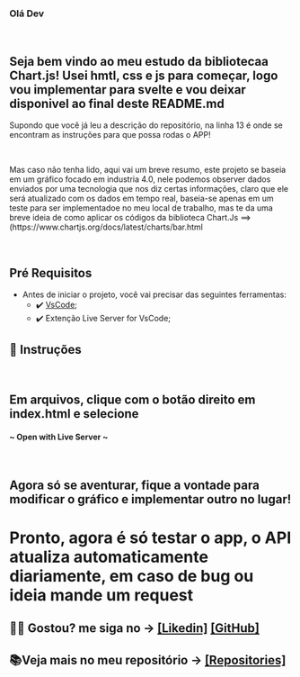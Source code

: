 ### Olá Dev

<br>

## Seja bem vindo ao meu estudo da bibliotecaa Chart.js! Usei hmtl, css e js para começar, logo vou implementar para svelte e vou deixar disponivel ao final deste README.md


<p>Supondo que você já leu a descrição do repositório, na linha 13 é onde se encontram as instruções para que possa rodas o APP!</p>
<br>
<p>Mas caso não tenha lido, aqui vai um breve resumo, este projeto se baseia em um gráfico focado em industria 4.0, nele podemos observer dados enviados por uma tecnologia que nos diz certas informações, claro que ele será atualizado com os dados em tempo real, baseia-se apenas em um teste para ser implementadoe no meu local de trabalho, mas te da uma breve ideia de como aplicar os códigos da biblioteca Chart.Js ==> (https://www.chartjs.org/docs/latest/charts/bar.html</p>
<br>

##  Pré Requisitos
 - Antes de iniciar o projeto, você vai precisar das seguintes ferramentas: 
    - ✔️ [VsCode](https://code.visualstudio.com/download);
    - ✔️ Extenção Live Server for VsCode;
 
## 📄 Instruções
 <br>
 <h2> Em arquivos, clique com o botão direito em index.html e selecione</h2> 

 <h4>~ Open with Live Server ~</h4>
 <br>
 
 <h2>Agora só se aventurar, fique a vontade para modificar o gráfico e implementar outro no lugar!</h2>
 
 <h1> Pronto, agora é só testar o app, o API atualiza automaticamente diariamente, em caso de bug ou ideia mande um request </h1>
 
 ## 🐱‍👤 Gostou? me siga no -> [[Likedin]](https://www.linkedin.com/in/victorgnascimento/) [[GitHub]](https://github.com/victorgabrielnascimento)
 ## 📚Veja mais no meu repositório -> [[Repositories]](https://github.com/victorgabrielnascimento?tab=repositories)
